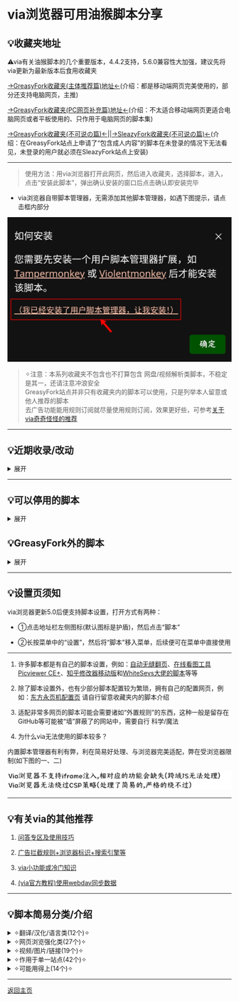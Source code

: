 # via浏览器可用油猴脚本分享

## 💡收藏夹地址
⚠via有关油猴脚本的几个重要版本，4.4.2支持，5.6.0兼容性大加强，建议先将via更新为最新版本后食用收藏夹

[→GreasyFork收藏夹(主体推荐篇)地址←](https://greasyfork.org/scripts?filter_locale=0&set=586537)(介绍：都是移动端网页完美使用的，部分还支持电脑网页，主推)

[→GreasyFork收藏夹(PC网页补充篇)地址←](https://greasyfork.org/scripts?filter_locale=0&set=590548)(介绍：不太适合移动端网页更适合电脑网页或者平板使用的、只作用于电脑网页的脚本集)

[→GreasyFork收藏夹(不可说の篇)←](https://greasyfork.org/scripts?filter_locale=0&set=590678)||[→SleazyFork收藏夹(不可说の篇)←](https://sleazyfork.org/scripts?filter_locale=0&set=590678)(介绍：在GreasyFork站点上申请了“包含成人内容”的脚本在未登录的情况下无法看见，未登录的用户就必须在SleazyFork站点上安装)

* **************

> 使用方法：用via浏览器打开此网页，然后进入收藏夹，选择脚本，进入，点击“安装此脚本”，弹出确认安装的窗口后点击确认即安装完毕

* via浏览器自带脚本管理器，无需添加其他脚本管理器，如遇下图提示，请点击框内部分

![点击框内部分!](img/isee.png)

> ✧注意：本系列收藏夹不包含也不打算包含 网盘/视频解析类脚本，不稳定是其一，还请注意冲浪安全 <br> GreasyFork站点并非只有收藏夹内的脚本可以使用，只是列举本人留意或他人推荐的脚本 <br> 去广告功能能用规则订阅就尽量使用规则订阅，效果更好些，可参考[关于via奇奇怪怪的推荐](messy-cont.md)

*****

## 💡近期收录/改动

<details>

  <summary> 展开 </summary>

- [主体推荐篇](https://greasyfork.org/scripts?filter_locale=0&set=586537)添加[去除链接重定向](https://greasyfork.org/scripts/483475)(此脚本主要作用于网页内链接，与[跳转链接修复](https://greasyfork.org/scripts/395970)功能不冲突)[7.17]

- [主体推荐篇](https://greasyfork.org/scripts?filter_locale=0&set=586537)加回[YouTube去广告](https://greasyfork.org/scripts/459541)[7.30]

- [主体推荐篇](https://greasyfork.org/scripts?filter_locale=0&set=586537)添加[Twitterᴾˡᵘˢ](https://greasyfork.org/scripts/387969)(移除广告，图片恢复原清晰度)、[Twitter/X移除敏感内容提醒](https://greasyfork.org/scripts/492130)[7.31]

- [主体推荐篇](https://greasyfork.org/scripts?filter_locale=0&set=586537)更换[记录页面滚动](https://greasyfork.org/scripts/499828)(新加入的为脚本的新版本)[8.12]

- [主体推荐篇](https://greasyfork.org/scripts?filter_locale=0&set=586537)添加[Youtube双语字幕版](https://greasyfork.org/scripts/504796)(需要在网页上启用字幕才能显示双语)[8.25]

- [主体推荐篇](https://greasyfork.org/scripts?filter_locale=0&set=586537)加回[Youtube双语字幕全平台](https://greasyfork.org/scripts/464879)(效果和上方脚本类似，无需多用，只是看后续适配情况)[8.29]

- [PC网页补充篇](https://greasyfork.org/scripts?filter_locale=0&set=590548)添加[追放官方社区移动版电脑宽屏页面适配](https://greasyfork.org/scripts/505037)(仅适合平板等宽屏场景)[8.29]

- [主体推荐篇](https://greasyfork.org/scripts?filter_locale=0&set=586537)添加[双击缩放网页](https://greasyfork.org/scripts/507136)(通过缩放元素大小来实现缩放网页内容，可以有效规避禁止缩放)[9.7]

- [主体推荐篇](https://greasyfork.org/scripts?filter_locale=0&set=586537)添加[妖火网增强脚本Plus](https://greasyfork.org/scripts/504289)[9.7]

- [不可说の篇](https://greasyfork.org/scripts?filter_locale=0&set=590678)添加[漫画织机](https://greasyfork.org/scripts/397848)[9.7]

- [PC网页补充篇](https://greasyfork.org/scripts?filter_locale=0&set=590548)移除“视频网页全屏(改)”(因为via5.9.0自带横竖屏切换了)[9.11]

- [主体推荐篇](https://greasyfork.org/scripts?filter_locale=0&set=586537)添加[为Gitee页面生成菜单](https://greasyfork.org/scripts/513028)[10.20]

- [主体推荐篇](https://greasyfork.org/scripts?filter_locale=0&set=586537)添加[🔐密码填充](https://greasyfork.org/scripts/511297)[10.20]

- [不可说の篇](https://greasyfork.org/scripts?filter_locale=0&set=590678)添加[南加北加论坛强化脚本(凛+)](https://greasyfork.org/zh-CN/scripts/454120)[10.25]

- [主体推荐篇](https://greasyfork.org/scripts?filter_locale=0&set=586537)移除[全新の维基百科](https://greasyfork.org/scripts/495783)(原因：脚本已被原作者删除)[10.25]

</details>

*****

## 💡可以停用的脚本
<details>
  <summary> 展开 </summary>

在via浏览器的持续更新下，不少脚本都有了可以替代的设置，如：

- [MutliQRCode扫描页内二维码](https://greasyfork.org/scripts/467200)→长按任意图片，点击“扫描二维码”(5.2.0)

- [大声朗读-TTS辅助阅读](https://greasyfork.org/scripts/429810)→长按菜单中的“设置”将“朗读网页”移入(5.3.0)

- [通用阅读器](https://greasyfork.org/scripts/377230)、[Circle阅读助手脚本版](https://greasyfork.org/scripts/440132)→长按菜单中的“设置”将“阅读模式”移入 或 点击地址栏左侧图标再点击“打开阅读模式”(5.4.0)

- [滚动条-新](https://greasyfork.org/scripts/465037)→自带，默认在网页右侧(5.6.0)

- [聚合搜索引擎切换导航[手机版][移动端]](https://greasyfork.org/scripts/462130) 、 [ 搜索引擎切换器2(侧栏版)](https://greasyfork.org/scripts/489235) 和 [ all-search全搜](https://greasyfork.org/scripts/397993)→默认开启，设置＞通用＞搜索设置＞搜索工具栏(5.8.0)

- [WebRTC禁用脚本](https://greasyfork.org/scripts/495166)→默认关闭，设置＞隐私＞禁用webRTC(5.9.0)

</details>

## 💡GreasyFork外的脚本

<details>

  <summary> 展开 </summary>

一些脚本不在收藏夹内，需要在此页面查看，如：

1.[可以把本地字体生成脚本的软件](https://lanzoup.com/i7DE10yex0qd)，密码：dmpap

2.[沉浸式翻译最新版](https://download.immersivetranslate.com/immersive-translate.user.js)(进入自动弹出安装窗口) 

3.[夸克书签导出](https://gitee.com/mulingLHY/shared_sources/raw/master/convertBookmark_Quark2Via.user.js)(进入自动弹出安装窗口) 

[→脚本作者演示该脚本的使用方法←](https://www.bilibili.com/video/BV1DM411R7vP/)

4.[媒体资源下载脚本](https://blog.luckly-mjw.cn/tool-show/media-source-extract/media-source-extract.user.js)和[m3u8下载器脚本](https://blog.luckly-mjw.cn/tool-show/m3u8-downloader/m3u8-downloader.user.js)配套使用(进入自动弹出安装窗口)
都装好后可以随便点入一个含视频的链接测试效果，对于普通的mp4格式视频可以直接使用，m3u8格式就只能看完后下载，下载后如果音频(m4a)和视频(mp4)是分离的，就只能用[专属视频播放器](http://blog.luckly-mjw.cn/tool-show/media-source-extract/player/player.html)来播放，然后合并下载

5.[DeepL翻译文件](https://doc.deeplx.net/deepl-translator/deepl-translator.user.js)(进入自动弹出安装窗口)
第一次进入会提示“会话已过期”，这是正常现象，刷新重进后即可正常使用(会显示“正在使用DeepL Pro” 代表正常运行)，至于未来会不会失效我也不知道
(注意此脚本不是翻译其他网页，而是在deepl网页上可以一直使用翻译，deepl的翻译挺好用的)

6.未检验的其他脚本站，如果想找可以自己试试

> [用户脚本聚合搜索Userscript](https://www.userscript.zone/)，但好像很久没更新来源了 <br> [开源用户脚本Openuserjs](https://openuserjs.org/)，类似greasyfork但不支持语言分区 <br> [GitHub中搜索脚本](https://github.com/search?q===UserScript==&type=repositories&ref=advsearch&s=updated&o=desc)，可以说基本没有中文 <br> [脚本猫列表ScriptCat](https://scriptcat.org/search)，有少量更新，但与greasyfork站点上有点重叠

</details>

*****

## 💡设置页须知

via浏览器更新5.0后便支持脚本设置，打开方式有两种：

* ①点击地址栏左侧图标(默认图标是护盾)，然后点击“脚本”

* ②长按菜单中的“设置”，然后将“脚本”移入菜单，后续便可在菜单中直接使用

* **************

1. 许多脚本都是有自己的脚本设置，例如：[自动无缝翻页](https://greasyfork.org/scripts/419215)、[在线看图工具Picviewer CE+](https://greasyfork.org/scripts/24204)、[知乎修改器移动版](https://greasyfork.org/scripts/488508)和[WhiteSevs大佬的脚本](https://greasyfork.org/users/521923-whitesevs)等等

2. 除了脚本设置外，也有少部分脚本配置较为繁琐，拥有自己的配置网页，例如：[东方永页机配置页](https://hoothin.github.io/UserScripts/Pagetual) 请自行留意收藏夹内的脚本介绍

3. 适配非常多网页的脚本可能会需要诸如“外置规则”的东西，这种一般是留存在GitHub等可能被“墙”屏蔽了的网站中，需要自行 科学/魔法

4. 为什么via无法使用的脚本较多？

内置脚本管理器有利有弊，利在简易好处理、与浏览器完美适配，弊在受浏览器限制(如下图的一、二)

![via的脚本兼容性问题](img/viaScriptLimit.png)

*****

## 💡有关via的其他推荐

1. [问答专区及使用技巧](FAQ.md)

2. [广告拦截规则+浏览器标识+搜索引擎等](messy-cont.md)

3. [via小功能或冷门知识](via-help.md)

4. [(via官方教程)使用webdav同步数据](https://viayoo.com/zh-cn/docs/sync-your-data-via-webdav.html)

*****

## 💡脚本简易分类/介绍

<details>

  <summary> ✧翻译/汉化/语言类(12个)✧ </summary>

- [简约翻译KISS Translator](https://greasyfork.org/scripts/472840)

> 开源，功能齐全，翻译策略默认为先翻译当前视口，后续实时翻译(可更改)，翻译速度快。缺点就是大多地方需要自己改，功能有点多可能不好找

- [网页中英双显互译](https://greasyfork.org/scripts/469073)

> 开源，功能齐全(相比kiss缺少划词翻译)，翻译策略为一整个网页同时翻译(不可更改)，所以在对待长网页时可能会出现卡顿的现象

- [沉浸式翻译最新版](https://download.immersivetranslate.com/immersive-translate.user.js)(进入自动弹出安装窗口)

> 商业化，功能齐全(相比kiss缺少划词翻译)，翻译策略为先翻译当前视口(可更改)，后续实时翻译，翻译速度适中

- [网页翻译——翻译为中文](https://greasyfork.org/scripts/424966)

> 开源，只有通过谷歌翻译将原文变为译文的功能，需要挂🅅🄿🄽所以就不参与比较翻译速度了

- [划词翻译:多词典查询](https://greasyfork.org/scripts/376313)

> 仅划词翻译，选中文字后长按再点击翻译按钮即可，第一个按钮是聚合翻译展示多个结果，第二个按钮是谷歌翻译

- [简繁自由切换](https://greasyfork.org/scripts/24300)

> 字面意思，目前见过最好的替换脚本，装上后刷新该网页即可对脚本进行配置

- [GitHub中文化插件](https://greasyfork.org/scripts/435208)(尽可能的汉化了)

- [EhSyringe](https://greasyfork.org/scripts/407833)(E站几乎完美的汉化)

- [Youtube双语字幕版](https://greasyfork.org/scripts/504796) 或[ Youtube双语字幕全平台](https://greasyfork.org/scripts/464879)(字幕显示中文，需在网页上开启字幕)

- [Pokemon Showdown完整汉化](https://greasyfork.org/scripts/484270)(网页游戏“宝可梦对战”的汉化) 和[ Milky Way Idle汉化](https://greasyfork.org/scripts/490242)(网页游戏“银河奶牛放置”的汉化)

</details>

<details>

  <summary> ✧网页浏览强化类(27个)✧ </summary>

- [去除链接重定向](https://greasyfork.org/scripts/483475)(将网页内部的链接进行精简，方便快速进入)

- [东方永页机](https://greasyfork.org/scripts/438684)(用通用规则给网页自动翻页，需使用外置规则，可以通过[东方永页机配置页](https://hoothin.github.io/UserScripts/Pagetual/)来更新外置规则和更改脚本设置) 或 [ 自动无缝翻页](https://greasyfork.org/scripts/419215)(用对应规则给脚本翻页，外置规则可在脚本菜单中更新)

- [复制限制解除(本地版)](https://greasyfork.org/scripts/487607) 和 [ 强制复制](https://greasyfork.org/scripts/458145)

- [外链自动重定向](https://greasyfork.org/scripts/462796) 或[ 跳转链接修复](https://greasyfork.org/scripts/395970)(跳过可能存在的中间页(如：知乎安全提醒)直达正确链接，前者匹配所有网页，后者只匹配对应网页，怕误伤用后者，网站小众用前者)

- [⭐网页瞬间加载/跳过进度条直接加载网页⭐](https://greasyfork.org/scripts/493851) 和[ 网页加速器](https://greasyfork.org/scripts/487625)(前者打开页面即开始预加载，后者悬停在链接上后才预加载，两者功能类似，加速打开网页，可在脚本菜单中查看加速次数)

- [手机浏览器触摸手势](https://greasyfork.org/scripts/375806)(手势齐全也支持自定义，缺点可能就是脚本持续活跃，占用和网络消耗大一些)

- [手机助手](https://greasyfork.org/scripts/471432)(脚本页介绍比较全，个人觉得总有用得上的)

- [自动展开](https://greasyfork.org/scripts/438656) 和[ 自动展开全文阅读更多](https://greasyfork.org/scripts/440400)(两个脚本都是将不完整的文章或网页完全展开，第二个目前适配网站更多)

- [骚扰拦截](https://greasyfork.org/scripts/440871)(去除对应站点的“登录”、“使用APP打开”和悬浮弹窗)

- [防止未经授权的自动复制](https://greasyfork.org/scripts/461625)(尽可能拦截某些站点频繁写入剪贴板的行为)

- [网页调试](https://greasyfork.org/scripts/475228)(类似电脑浏览器F12打开的控制台，可在脚本菜单中切换不同的调试工具)

- [搜索引擎去广告](https://greasyfork.org/scripts/437351) 和 [ 网站综合去元素框架](https://greasyfork.org/scripts/498122)(去广告脚本，前者专注于去除搜索引擎上的广告，后者用于其他常用网站，添加站点可在脚本反馈区询问)

- [【移动端】百度系优化](https://greasyfork.org/scripts/418349)(对百度系列的所有网站进行处理，功能丰富，可在脚本菜单自定义)

- [边缘下滑刷新•改](https://greasyfork.org/scripts/482126)

- [记录页面滚动](https://greasyfork.org/scripts/499828)(记录该网站上一次的位置，网页加载完毕后自动回到原位置，可惜不支持单独站点开关)

- [中英文之间加空白](https://greasyfork.org/scripts/470865)(在中文与英文/数字间穿插空格，让页面布局更符合直观感受)

- [滚动到顶/底](https://greasyfork.org/scripts/482125)(一个按钮满足直达网站顶部或底部)

- [黑白网页恢复彩色](https://greasyfork.org/scripts/455684)(不是不尊重，而是希望能有所选择)

- [强制缩放与桌面模式](https://greasyfork.org/scripts/450368)

- [字体渲染(自用脚本)](https://greasyfork.org/scripts/416688)(将字体渲染的更为清晰，可在脚本菜单中自定义) 或[ Mactype助手](https://greasyfork.org/scripts/436451)(将字体加粗、变清晰)

- [网页文字编辑](https://greasyfork.org/scripts/490902)(脚本菜单中更改网页的可编辑状态，在无法复制的网页效果更佳)

</details>

<details>

  <summary> ✧视频/图片/链接(19个)✧ </summary>

- [俺的手机视频脚本](https://greasyfork.org/scripts/456542)(专门用于视频功能的脚本，和“手机浏览器触摸手势”、“触摸屏视频优化”一起使用时注意手势冲突问题)

- [触摸屏视频优化](https://greasyfork.org/scripts/405897)(类似上一个脚本，侧重不同)

- [在线看图工具Picviewer CE+](https://greasyfork.org/scripts/24204)(点开图片后支持图片翻转、旋转、缩放、弹出大图、批量保存)

- [图片全载-FancyboxV5](https://greasyfork.org/scripts/463305) 和[ 漫画织机](https://greasyfork.org/scripts/397848)(主要用于方便看漫画、下载打包图片)

- [ComicRead](https://greasyfork.org/scripts/374903)(主要用于宽屏场景)

- [链接助手](https://greasyfork.org/scripts/464541)(强制新标签页打开链接，让符合条件的链接文本变为超链接)

- [链接地址洗白白](https://greasyfork.org/scripts/373270)(将链接缩短为最小可用状态、复制链接、带标题的复制链接……)

- [让链接可点击](https://greasyfork.org/scripts/473068) 和[ Linkify Plus Plus](https://greasyfork.org/scripts/4255)(前者直接把所有链接变为可点击，后者只把悬停过的链接变为可点击，各有优劣)

- [网盘链接识别](https://greasyfork.org/scripts/445489)(识别出网页中存在相应网盘的链接时，出现提醒，几乎支持所有常用网盘)

- [网盘自动填写访问码via](https://greasyfork.org/scripts/493360)

- [链接管理](https://greasyfork.org/scripts/443670)(让指定站点重定向到正确的链接，支持部分直达中文站点)

- [地址精简](https://greasyfork.org/scripts/429294)(去除适配站点链接中的冗余部分，缩短链接)

- [新标签页打开链接](https://greasyfork.org/scripts/429714) 或[ 在当前标签页中打开链接](https://greasyfork.org/scripts/461352)(前一个强制让链接以新标签形式打开，后一个强制让链接在当前标签打开链接，不能合用)

- [图片样式屏蔽器](https://greasyfork.org/scripts/487681)(默认无效果，需在脚本菜单中启用，相比“无图模式”，脚本多屏蔽了图片的样式)

- [FloatingPlayer悬浮窗播放器](https://greasyfork.org/scripts/449323)(网页上的悬浮窗视频，但不支持双指缩放、关闭视频、退回网页，个人觉得不太好使)

- [🔐密码填充](https://greasyfork.org/scripts/511297) 和[ via浏览器本地密码填充](https://greasyfork.org/scripts/476252)

</details>

<details>

  <summary> ✧作用于单一站点(42个)✧ </summary>

- [蓝奏云重定向+记住密码](https://greasyfork.org/scripts/488847) 或 [ 蓝奏云自动点击下载](https://greasyfork.org/scripts/489281)(脚本功能开始冲突了，主推前者更适合via)

- [123盘自动填写提取码](https://greasyfork.org/scripts/489660) 和 [ 隐藏123云盘广告并调整下载按钮位置](https://greasyfork.org/scripts/489267)(合用基本上就是完美体验了)

- [知乎修改器移动版](https://greasyfork.org/scripts/488508)(知乎为了不让未登录的用户查看文章，已经改过三次了，想看必须登录，此脚本主起辅助作用)

- [【移动端】微博优化](https://greasyfork.org/scripts/480094)

- [简书优化](https://greasyfork.org/scripts/485483)

- [CSDN优化](https://greasyfork.org/scripts/406136) 和 [ CSDN超强防护](https://greasyfork.org/scripts/458601)

- [GreasyFork优化](https://greasyfork.org/scripts/475722) 和 [ 大人的Greasyfork](https://greasyfork.org/scripts/23840)

- [移动百度优化](https://greasyfork.org/scripts/436841)(只在百度引擎里加了一个搜索框，避免因为UA没有搜索框的尴尬)

- [手机百度搜索净化](https://greasyfork.org/scripts/467204) 和 [ 禁止百度搜索自动播放视频和禁止粘贴板口令](https://greasyfork.org/scripts/470469)

- [【移动端】bilibili优化](https://greasyfork.org/scripts/494644) 、[bilibili移动端](https://greasyfork.org/scripts/490548) 和 [ bilibili移动端Lite](https://greasyfork.org/scripts/468246) 和(第一个是优化移动端网页的所有问题，功能多；第二个是将电脑端网页变为适配移动端网页的样式；第三个与第二个配套，是适用移动端网页，功能少点)

- [抖音优化](https://greasyfork.org/scripts/494643)

- [【移动端】小红书优化](https://greasyfork.org/scripts/483960)

- [手机网页版IT之家去除广告和干扰](https://greasyfork.org/scripts/396190)

- [💡WebPreview-信息直达](https://greasyfork.org/scripts/462463)(给Bing和Google搜索引擎添加一个按钮用于预览网页内容)

- [Xbox CLoud Gaming 优化整合](https://greasyfork.org/scripts/455741)(云游戏在线玩)

- [MT论坛](https://greasyfork.org/scripts/401359)

- [移动端微软Rewards每日任务脚本](https://greasyfork.org/scripts/480355) 和 [ Microsoft Bing Rewards每日任务脚本](https://greasyfork.org/scripts/477107)(前者适用移动网页，后者适用电脑网页，相关注意事项可询问脚本作者)

- [V2Next-Mobile](https://greasyfork.org/scripts/485356) 和 [ V2Next](https://greasyfork.org/scripts/458024)(V2EX论坛(或称V站)优化脚本，前者适用移动网页，后者适用电脑网页，相关注意事项可询问脚本作者)

- [Pixiv增强](https://greasyfork.org/scripts/34153)

- [Github搜索净化](https://greasyfork.org/scripts/473912)

- [YouTube视频&音乐&儿童广告拦截](https://greasyfork.org/scripts/480192)(全面、体量大) 或 [YouTube去广告](https://greasyfork.org/scripts/459541)(简洁、仅视频)

- [Twitterᴾˡᵘˢ](https://greasyfork.org/scripts/387969)(移除广告，图片恢复原清晰度)、[ Twitter/X媒体下载](https://greasyfork.org/scripts/495368)(帖子右下角添加一个下载按钮)、[Twitter/X移除敏感内容提醒](https://greasyfork.org/scripts/492130)

- [ColaManga浏览增强](https://greasyfork.org/scripts/488622)

- [DeepL翻译文件](https://doc.deeplx.net/deepl-translator/deepl-translator.user.js)(让你在deepl的网页上成为deepl pro，即可以无限制翻译)

- [南加北加论坛强化脚本(凛+)](https://greasyfork.org/zh-CN/scripts/454120)

- [水木社区web转APP](https://greasyfork.org/scripts/466317)(将网页端水木社区搞成适配手机网页的形态)

- [Atcoder Better!](https://greasyfork.org/scripts/471106)

- [AcWing Better!](https://greasyfork.org/scripts/464981)

- [Codeforces Better!](https://greasyfork.org/scripts/465777)

- [追放官方社区移动版电脑宽屏页面适配](https://greasyfork.org/scripts/505037)(仅适合平板等宽屏场景)

- [妖火网增强脚本Plus](https://greasyfork.org/scripts/504289)

- [为Gitee页面生成菜单](https://greasyfork.org/scripts/513028)

</details>

<details>

  <summary> ✧可能用得上(14个)✧ </summary>

- [护眼模式](https://greasyfork.org/scripts/426377) 和 [ 🌙 高级定制网页护眼模式🌙](https://greasyfork.org/scripts/485513)

- [双击缩放网页](https://greasyfork.org/scripts/507136)(通过缩放元素大小来实现缩放网页内容，可以有效规避禁止缩放)

- [HTTP重定向至HTTPS](https://greasyfork.org/scripts/495629)(可以用此尝试避免一些HTTP协议导致的DNS污染，不过可能治标不治本)

- [仿via资源嗅探](https://greasyfork.org/scripts/471390)(模仿via自带的资源嗅探，在脚本菜单中显示嗅探到的音频、视频)

- [浏览器背景](https://greasyfork.org/scripts/493937)(将浏览器的背景变成某只笨蛋~，可以按注释自行更换图片)

- [Userscript+--](https://greasyfork.org/scripts/409727)(在脚本菜单中显示当前站点的可能适用的脚本数，点击可以跳转到GreasyFork里搜索)

- [网页看板娘](https://greasyfork.org/scripts/483088)(在浏览器窗口上养一只赛博老婆)

- [自动滚动：双击切换滚动状态](https://greasyfork.org/scripts/492138)(适合看小说的时候用用)

- [保持屏幕常亮：唤醒锁定](https://greasyfork.org/scripts/494378)

- [自动滚动配置](https://greasyfork.org/scripts/487297)(在页面上添加一个可以配置自动滚动的设置)

- [点击波纹特效](https://greasyfork.org/scripts/482952)(更直观的触屏点击效果，可在脚本菜单自定义)

- [帧率FPS显示](https://greasyfork.org/scripts/498194)

- [ip信息检测ip-checker](https://greasyfork.org/scripts/497045)

</details>

*****

[返回主页](../README.md)